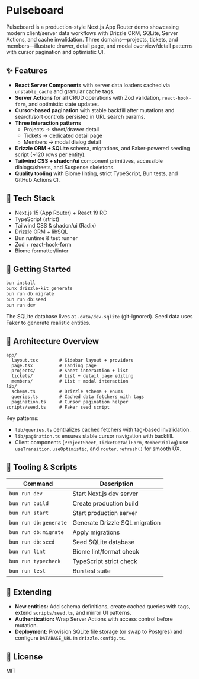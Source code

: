 # Pulseboard

Pulseboard is a production-style Next.js App Router demo showcasing modern client/server data workflows with Drizzle ORM, SQLite, Server Actions, and cache invalidation. Three domains—projects, tickets, and members—illustrate drawer, detail page, and modal overview/detail patterns with cursor pagination and optimistic UI.

## ✨ Features

- **React Server Components** with server data loaders cached via `unstable_cache` and granular cache tags.
- **Server Actions** for all CRUD operations with Zod validation, `react-hook-form`, and optimistic state updates.
- **Cursor-based pagination** with stable backfill after mutations and search/sort controls persisted in URL search params.
- **Three interaction patterns**
  - Projects → sheet/drawer detail
  - Tickets → dedicated detail page
  - Members → modal dialog detail
- **Drizzle ORM + SQLite** schema, migrations, and Faker-powered seeding script (~120 rows per entity).
- **Tailwind CSS + shadcn/ui** component primitives, accessible dialogs/sheets, and Suspense skeletons.
- **Quality tooling** with Biome linting, strict TypeScript, Bun tests, and GitHub Actions CI.

## 🧱 Tech Stack

- Next.js 15 (App Router) + React 19 RC
- TypeScript (strict)
- Tailwind CSS & shadcn/ui (Radix)
- Drizzle ORM + libSQL
- Bun runtime & test runner
- Zod + react-hook-form
- Biome formatter/linter

## 🚀 Getting Started

```bash
bun install
bunx drizzle-kit generate
bun run db:migrate
bun run db:seed
bun run dev
```

The SQLite database lives at `.data/dev.sqlite` (git-ignored). Seed data uses Faker to generate realistic entities.

## 🧭 Architecture Overview

```
app/
  layout.tsx        # Sidebar layout + providers
  page.tsx          # Landing page
  projects/         # Sheet interaction + list
  tickets/          # List + detail page editing
  members/          # List + modal interaction
lib/
  schema.ts         # Drizzle schema + enums
  queries.ts        # Cached data fetchers with tags
  pagination.ts     # Cursor pagination helper
scripts/seed.ts     # Faker seed script
```

Key patterns:

- `lib/queries.ts` centralizes cached fetchers with tag-based invalidation.
- `lib/pagination.ts` ensures stable cursor navigation with backfill.
- Client components (`ProjectSheet`, `TicketDetailForm`, `MemberDialog`) use `useTransition`, `useOptimistic`, and `router.refresh()` for smooth UX.

## 🧪 Tooling & Scripts

| Command               | Description                    |
| --------------------- | ------------------------------ |
| `bun run dev`         | Start Next.js dev server       |
| `bun run build`       | Create production build        |
| `bun run start`       | Start production server        |
| `bun run db:generate` | Generate Drizzle SQL migration |
| `bun run db:migrate`  | Apply migrations               |
| `bun run db:seed`     | Seed SQLite database           |
| `bun run lint`        | Biome lint/format check        |
| `bun run typecheck`   | TypeScript strict check        |
| `bun run test`        | Bun test suite                 |

## 🧰 Extending

- **New entities:** Add schema definitions, create cached queries with tags, extend `scripts/seed.ts`, and mirror UI patterns.
- **Authentication:** Wrap Server Actions with access control before mutation.
- **Deployment:** Provision SQLite file storage (or swap to Postgres) and configure `DATABASE_URL` in `drizzle.config.ts`.

## 📄 License

MIT
